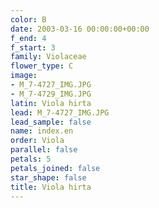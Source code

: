 ```yaml
---
color: B
date: 2003-03-16 00:00:00+00:00
f_end: 4
f_start: 3
family: Violaceae
flower_type: C
image:
- M_7-4727_IMG.JPG
- M_7-4729_IMG.JPG
latin: Viola hirta
lead: M_7-4727_IMG.JPG
lead_sample: false
name: index.en
order: Viola
parallel: false
petals: 5
petals_joined: false
star_shape: false
title: Viola hirta
---
```

